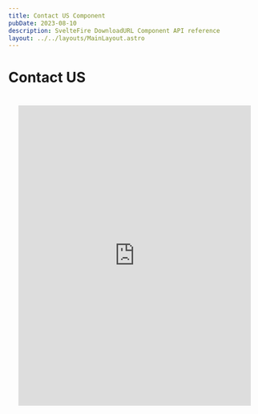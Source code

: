 ```yaml
---
title: Contact US Component
pubDate: 2023-08-10
description: SvelteFire DownloadURL Component API reference
layout: ../../layouts/MainLayout.astro
---
```


# Contact US

<!-- [Click here to open the form](https://opnform.com/forms/contact-form-cehnv0){:target="_blank" rel="noopener noreferrer"} -->
<div style="padding: 20px;">
<iframe style="border:none;width:100%;" height="600px" src="https://opnform.com/forms/contact-form-ddaxag"></iframe>
</div>

